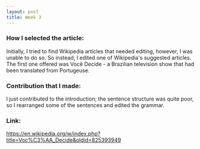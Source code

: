 ```yaml
---
layout: post
title: Week 3
---
```


### How I selected the article:

Initially, I tried to find Wikipedia articles that needed editing, however, I was unable to do so. So instead, I edited 
one of Wikipedia's suggested articles. The first one offered was Você Decide - a Brazilian television show that had 
been translated from Portugeuse. 

### Contribution that I made:
I just contributed to the introduction; the sentence structure was quite poor, so I rearranged some of the sentences and
edited the grammar. 

### Link:

https://en.wikipedia.org/w/index.php?title=Voc%C3%AA_Decide&oldid=825393949
